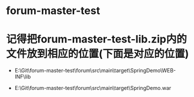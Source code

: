 # forum-master-test

# 记得把forum-master-test-lib.zip内的文件放到相应的位置(下面是对应的位置)

- E:\Git\forum-master-test\forum\src\main\target\SpringDemo\WEB-INF\lib

- E:\Git\forum-master-test\forum\src\main\target\SpringDemo.war